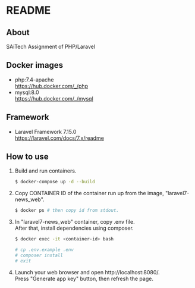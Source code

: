 # README

## About

SAiTech Assignment of PHP/Laravel

## Docker images

* php:7.4-apache  
  https://hub.docker.com/_/php
* mysql:8.0  
  https://hub.docker.com/_/mysql

## Framework

* Laravel Framework 7.15.0  
  https://laravel.com/docs/7.x/readme

## How to use

1. Build and run containers.

    ```bash
    $ docker-compose up -d --build
    ```

2. Copy CONTAINER ID of the container run up from the image, "laravel7-news_web".

    ```bash
    $ docker ps # then copy id from stdout.
    ```

3. In "laravel7-news_web" container, copy .env file.  
   After that, install dependencies using composer.

    ```bash
    $ docker exec -it <container-id> bash

    # cp .env.example .env
    # composer install
    # exit
    ```

4. Launch your web browser and open http://localhost:8080/.  
   Press "Generate app key" button, then refresh the page.
